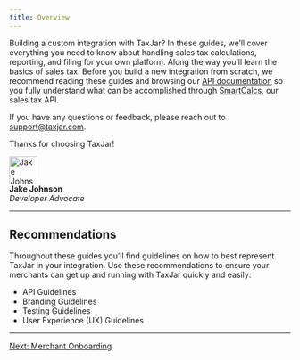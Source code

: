 ```yaml
---
title: Overview
---
```


Building a custom integration with TaxJar? In these guides, we’ll cover everything you need to know about handling sales tax calculations, reporting, and filing for your own platform. Along the way you’ll learn the basics of sales tax. Before you build a new integration from scratch, we recommend reading these guides and browsing our [API documentation](/api/reference/) so you fully understand what can be accomplished through [SmartCalcs](https://www.taxjar.com/smartcalcs/), our sales tax API.

If you have any questions or feedback, please reach out to [support@taxjar.com](mailto:support@taxjar.com).

Thanks for choosing TaxJar!

<div class="flexbox author">
  <div class="flexbox-col">
    <img src="/images/guides/authors/jake.png" width="50" alt="Jake Johnson">
  </div>
  <div class="flexbox-col">
    <b>Jake Johnson</b><br>
    <em>Developer Advocate</em>
  </div>
</div>

---

## Recommendations

Throughout these guides you’ll find guidelines on how to best represent TaxJar in your integration. Use these recommendations to ensure your merchants can get up and running with TaxJar quickly and easily:

* API Guidelines
* Branding Guidelines
* Testing Guidelines
* User Experience (UX) Guidelines

---

<a href="/integrations/onboarding/" class="btn">Next: Merchant Onboarding</a>
